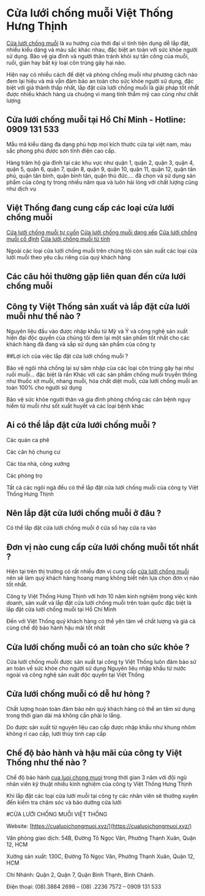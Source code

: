 # Cửa lưới chống muỗi Việt Thống Hưng Thịnh

[Cửa lưới chống muỗi](https://cualuoichongmuoi.xyz/) là xu hướng của thời đại vì tính tiện dụng dễ lắp đặt, nhiều kiểu dáng và màu sắc khác nhau, đặc biệt an toàn với sức khỏe người sử dụng. Bảo vệ gia đình và người thân tránh khỏi sự tấn công của muỗi, ruồi, gián hay bất kỳ loại côn trùng gây hại nào.

Hiện nay có nhiều cách để diệt và phòng chống muỗi như phương cách nào đem lại hiệu và mà vẫn đảm bảo an toàn cho sức khỏe người sử dụng, đặc biệt với giá thành thấp nhất, lắp đặt cửa lưới chống muỗi là giải pháp tốt nhất được nhiều khách hàng ưa chuộng vì mang tính thẩm mỹ cao cũng như chất lượng

## Cửa lưới chống muỗi tại Hồ Chí Minh - Hotline: 0909 131 533

Mẫu mã kiểu dáng đa dạng phù hợp mọi kích thước cửa tại việt nam, màu sắc phong phú được sơn tĩnh điện cao cấp.

Hàng trăm hộ gia đình tại các khu vực như quận 1, quận 2, quận 3, quận 4, quận 5, quận 6, quận 7, quận 8, quận 9, quận 10, quận 11, quận 12, quận tân phú, quận tân bình, quận bình tân, quận thủ đức…. đã chọn và sử dụng sản phẩm của công ty trong nhiều năm qua và luôn hài lòng với chất lượng cũng như dịch vụ

## Việt Thống đang cung cấp các loại cửa lưới chống muỗi

[Cửa lưới chống muỗi tự cuốn](https://cualuoichongmuoi.xyz/cua-luoi-chong-muoi-tu-cuon.html)
[Cửa lưới chống muỗi dạng xếp](https://cualuoichongmuoi.xyz/cua-luoi-chong-muoi-dang-xep.html)
[Cửa lưới chống muỗi cố định](https://cualuoichongmuoi.xyz/cua-luoi-chong-muoi-co-dinh.html)
[Cửa lưới chống muỗi từ tính](https://cualuoichongmuoi.xyz/cua-luoi-chong-muoi-tu-tinh.html)

Ngoài các loại cửa lưới chống muỗi trên chúng tôi còn sản xuất các loại cửa lưới muỗi theo yêu cầu  riêng của quý khách hàng

## Các câu hỏi thường gặp liên quan đến cửa lưới chống muỗi
## Công ty Việt Thống sản xuất và lắp đặt cửa lưới muỗi như thế nào ?

Nguyên liệu đầu vào được nhập khẩu từ Mỹ và Ý và công nghệ sản xuất hiện đại độc quyền của chúng tôi đem lại một sản phẩm tốt nhất cho các khách hàng đã đang và sắp sử dụng sản phẩm của công ty

##Lợi ích của việc lắp đặt cửa lưới chống muỗi ?

Bảo vệ ngôi nhà chống lại sự sâm nhập của các loại côn trùng gây hại như ruồi muỗi… đặc biệt là rắn
Khác với các sản phẩm chống muỗi truyền thống như thuốc xịt muỗi, nhang muỗi, hóa chất diệt muỗi,  cửa lưới chống muỗi an toàn 100% cho người sử dụng

Bảo vệ sức khỏe người thân và gia đình phòng chống các căn bệnh nguy hiểm từ muỗi như sốt xuất huyết và các loại bệnh khác

## Ai có thể lắp đặt cửa lưới chống muỗi ?
Các quán ca phê

Các căn hộ chung cư

Các tòa nhà, công xưởng

Các phòng trọ

Tất cả các ngôi ngà đều có thể lắp đặt cửa lưới chống muỗi của công ty Việt Thống Hưng Thịnh

## Nên lắp đặt cửa lưới chống muỗi ở đâu ?

Có thể lắp đặt cửa lưới chống muỗi ở cửa sổ hay cửa ra vào

## Đơn vị nào cung cấp cửa lưới chống muỗi tốt nhất ?

Hiện tại trên thị trường có rất nhiều đơn vị cung cấp [cửa lưới chống muỗi](https://cualuoichongmuoi.xyz/cua-luoi-chong-muoi-viet-thong-hung-thinh.html) nên sẽ làm quý khách hàng hoang mang không biết nên lựa chọn đơn vị nào tốt nhất.

Công ty Việt Thống Hưng Thịnh với hơn 10 năm kinh nghiệm trong việc kinh doanh, sản xuất và lắp đặt cửa lưới chống muỗi trên toàn quốc đặc biệt là lắp đặt cửa lưới chống muỗi tại Hồ Chí Minh

Đến với Việt Thống quý khách hàng có thể yên tâm về chất lượng và giá cả cùng chế độ bảo hành hậu mãi tốt nhất

## Cửa lưới chống muỗi có an toàn cho sức khỏe ?

Cửa lưới chống muỗi được sản xuất tại công ty Việt Thống luôn đảm bảo sử an toàn về sức khỏe cho người sử dụng
Nguyên liêu nhập khẩu từ nước ngoài và công nghệ sản xuất độc quyền tại Việt Thống

## Cửa lưới chống muỗi có dễ hư hỏng ?

Chất lượng hoàn toàn đảm bảo nên quý khách hàng có thể an tâm sử dụng trong thời gian dài mà không cần phải lo lắng.

Do được sản xuất từ nguyên liệu cao cấp được nhập khẩu như khung nhôm không rỉ cao cấp, lưới thủy tinh cap cấp

## Chế độ bảo hành và hậu mãi của công ty Việt Thống như thế nào ?

Chế độ bảo hành [cua luoi chong muoi](https://cualuoichongmuoi.xyz/cua-luoi-chong-muoi-viet-thong-hung-thinh.html) trong thời gian 3 năm với đội ngũ nhân viên kỹ thuật nhiều kinh nghiệm của công ty Việt Thống Hưng Thịnh

Khi lắp đặt các loại cửa lưới muỗi tại công ty các nhân viên sẽ thường xuyên đến kiểm tra chăm sóc và bảo dưỡng cửa lưới

#CỬA LƯỚI CHỐNG MUỖI VIỆT THỐNG

Website: [https://cualuoichongmuoi.xyz/](https://cualuoichongmuoi.xyz/)

Văn phòng giao dịch: 54B, Đường Tô Ngọc Vân, Phường Thạnh Xuân, Quận 12, HCM

Xưởng sản xuất: 130C, Đường Tô Ngọc Vân, Phường Thạnh Xuân, Quận 12, HCM

Chi Nhánh: Quận 2, Quận 7, Quận Bình Thạnh, Bình Chánh.

Điện thoại: (08).3884 2698 – (08) .2236 7572 – 0909 131 533
